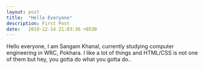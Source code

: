 ```yaml
---
layout: post
title:  "Hello Everyone"
description: First Post
date:   2019-12-14 21:03:36 +0530
---
```

Hello everyone, I am Sangam Khanal, currently studying computer engineering in WRC, Pokhara. I like a lot of things
and HTML/CSS is not one of them but hey, you gotta do what you gotta do..
